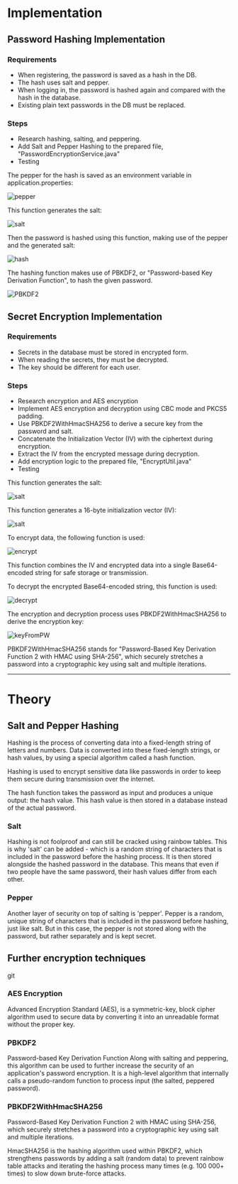 # Implementation

## Password Hashing Implementation

### Requirements

- When registering, the password is saved as a hash in the DB.
- The hash uses salt and pepper.
- When logging in, the password is hashed again and compared with the hash in the database.
- Existing plain text passwords in the DB must be replaced.

### Steps

- Research hashing, salting, and peppering.
- Add Salt and Pepper Hashing to the prepared file, "PasswordEncryptionService.java"
- Testing


The pepper for the hash is saved as an environment variable in application.properties:

![pepper](pepper.png "Pepper")

This function generates the salt:

![salt](generateSalt.png "Function to generate the salt")

Then the password is hashed using this function, making use of the pepper and the generated salt:

![hash](hashPassword.png "Function to hash the password")

The hashing function makes use of PBKDF2, or "Password-based Key Derivation Function", to hash the given password.

![PBKDF2](PBKDF2.png "PBKDF2 algorithm")

## Secret Encryption Implementation

### Requirements

- Secrets in the database must be stored in encrypted form.
- When reading the secrets, they must be decrypted.
- The key should be different for each user.

### Steps

- Research encryption and AES encryption
- Implement AES encryption and decryption using CBC mode and PKCS5 padding.
- Use PBKDF2WithHmacSHA256 to derive a secure key from the password and salt.
- Concatenate the Initialization Vector (IV) with the ciphertext during encryption.
- Extract the IV from the encrypted message during decryption.
- Add encryption logic to the prepared file, "EncryptUtil.java"
- Testing


This function generates the salt:

![salt](saltt.png "Function to generate the salt")

This function generates a 16-byte initialization vector (IV):

![salt](generateSalt.png "Function to generate the salt")

To encrypt data, the following function is used:

![encrypt](encrypt.png "Function to encrypt the secret")

This function combines the IV and encrypted data into a single Base64-encoded string for safe storage or transmission.

To decrypt the encrypted Base64-encoded string, this function is used:

![decrypt](decrypt.png "Function to decrypt the secret")

The encryption and decryption process uses PBKDF2WithHmacSHA256 to derive the encryption key:

![keyFromPW](keyFromPW.png "Function to derive the the key")

PBKDF2WithHmacSHA256 stands for "Password-Based Key Derivation Function 2 with HMAC using SHA-256", which securely stretches a password into a cryptographic key using salt and multiple iterations.



---

# Theory

## Salt and Pepper Hashing

Hashing is the process of converting data into a fixed-length string of letters and numbers. Data is converted into these fixed-length strings, or hash values, by using a special algorithm called a hash function.

Hashing is used to encrypt sensitive data like passwords in order to keep them secure during transmission over the internet.

The hash function takes the password as input and produces a unique output: the hash value. This hash value is then stored in a database instead of the actual password.

### Salt

Hashing is not foolproof and can still be cracked using rainbow tables. This is why 'salt' can be added - which is a random string of characters that is included in the password before the hashing process. It is then stored alongside the hashed password in the database. This means that even if two people have the same password, their hash values differ from each other.

### Pepper

Another layer of security on top of salting is 'pepper'. Pepper is a random, unique string of characters that is included in the password before hashing, just like salt. But in this case, the pepper is not stored along with the password, but rather separately and is kept secret.


## Further encryption techniques
git 
### AES Encryption

Advanced Encryption Standard (AES), is a symmetric-key, block cipher algorithm used to secure data by converting it into an unreadable format without the proper key.

### PBKDF2
Password-based Key Derivation Function Along with salting and peppering, this algorithm can be used to further increase the security of an application's password encryption. It is a high-level algorithm that internally calls a pseudo-random function to process input (the salted, peppered password).

### PBKDF2WithHmacSHA256
Password-Based Key Derivation Function 2 with HMAC using SHA-256, which securely stretches a password into a cryptographic key using salt and multiple iterations.

HmacSHA256 is the hashing algorithm used within PBKDF2, which strengthens passwords by adding a salt (random data) to prevent rainbow table attacks and iterating the hashing process many times (e.g. 100 000+ times) to slow down brute-force attacks.



